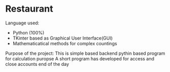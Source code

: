 # Restaurant


Language used:
* Python (100%)
* TKinter based as Graphical User Interface(GUI)
* Mathematicatical methods for complex countings

Purpose of the project:
This is simple based backend pythin based program for calculation puropse
A short program has developed for access and close accounts end of the day

